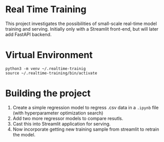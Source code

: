 # Real Time Training
This project investigates the possibilities of small-scale real-time model training and serving. Initially only with a Streamlit front-end, but will later add FastAPI backend.

# Virtual Environment
```python3 -m venv ~/.realtime-trainig```  
```source ~/.realtime-training/bin/activate```

# Building the project
1. Create a simple regression model to regress .csv data in a ```.ipynb``` file (with hyperparameter optimization search)
2. Add two more regressor models to compare resutls.
3. Cast this into Streamlit application for serving.
4. Now incorporate getting new training sample from streamlit to retrain the model.
